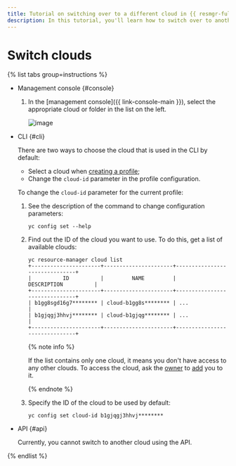 ```yaml
---
title: Tutorial on switching over to a different cloud in {{ resmgr-full-name }}
description: In this tutorial, you'll learn how to switch over to another cloud in {{ resmgr-full-name }}.
---
```


# Switch clouds


{% list tabs group=instructions %}

- Management console {#console}

   1. In the [management console]({{ link-console-main }}), select the appropriate cloud or folder in the list on the left.

      ![image](../../../_assets/resource-manager/switch-cloud-n-n.png)


- CLI {#cli}

   There are two ways to choose the cloud that is used in the CLI by default:
   * Select a cloud when [creating a profile](../../../cli/operations/profile/profile-create.md);
   * Change the `cloud-id` parameter in the profile configuration.

   To change the `cloud-id` parameter for the current profile:

   1. See the description of the command to change configuration parameters:

      ```
      yc config set --help
      ```

   1. Find out the ID of the cloud you want to use. To do this, get a list of available clouds:

      ```
      yc resource-manager cloud list
      +----------------------+----------------------+-------------------------------+
      |          ID          |         NAME         |          DESCRIPTION          |
      +----------------------+----------------------+-------------------------------+
      | b1gg8sgd16g7******** | cloud-b1gg8s******** | ...                           |
      | b1gjqgj3hhvj******** | cloud-b1gjqg******** | ...                           |
      +----------------------+----------------------+-------------------------------+
      ```

      {% note info %}

      If the list contains only one cloud, it means you don't have access to any other clouds. To access the cloud, ask the [owner](../../concepts/resources-hierarchy.md#owner) to [add](../../../iam/operations/users/create.md) you to it.

      {% endnote %}

   1. Specify the ID of the cloud to be used by default:

      ```
      yc config set cloud-id b1gjqgj3hhvj********
      ```

- API {#api}

   Currently, you cannot switch to another cloud using the API.

{% endlist %}
